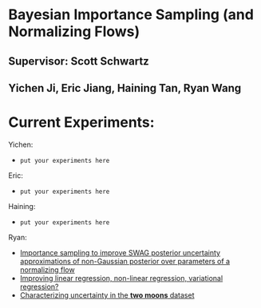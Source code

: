 # Bayesian Importance Sampling (and Normalizing Flows)
## Supervisor: Scott Schwartz
## Yichen Ji, Eric Jiang, Haining Tan, Ryan Wang

# Current Experiments:
Yichen:
* `put your experiments here`

Eric:
* `put your experiments here`

Haining:
* `put your experiments here`

Ryan:
* [Importance sampling to improve SWAG posterior uncertainty approximations of non-Gaussian posterior over parameters of a normalizing flow](https://colab.research.google.com/drive/1m_b9czxfToTuBxcc8JsSxotZ_s9w4rml?usp=sharing)
* [Improving linear regression, non-linear regression, variational regression?](https://colab.research.google.com/drive/18U8OZJdMc7zMy6tP5hdoT5VybyBHx2M5?usp=sharing)
* [Characterizing uncertainty in the **two moons** dataset](https://colab.research.google.com/drive/1k9X0KVGJaTgPIKZfElhXZhO7Rv89Vssb?usp=sharing)
